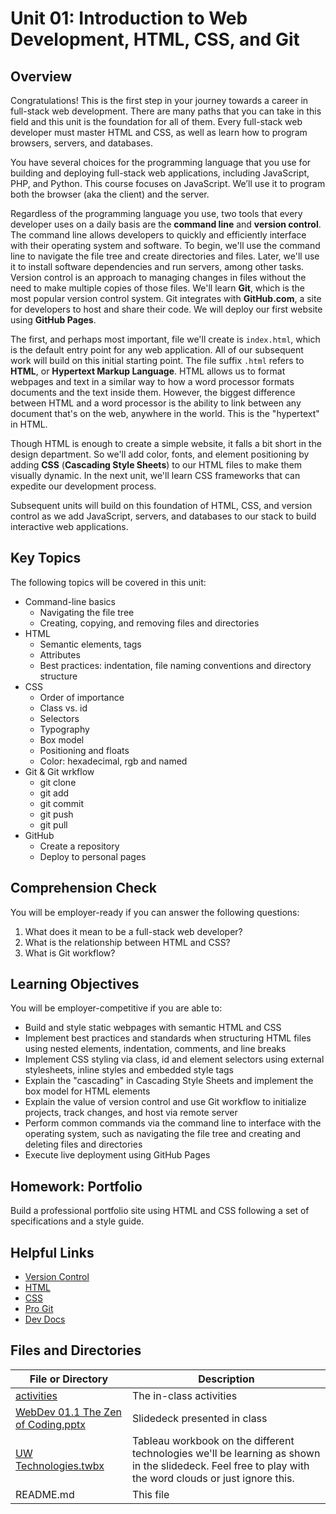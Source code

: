 # Unit 01: Introduction to Web Development, HTML, CSS, and Git

## Overview
Congratulations! This is the first step in your journey towards a career in full-stack web development. There are many paths that you can take in this field and this unit is the foundation for all of them. Every full-stack web developer must master HTML and CSS, as well as learn how to program browsers, servers, and databases. 

You have several choices for the programming language that you use for building and deploying full-stack web applications, including JavaScript, PHP, and Python. This course focuses on JavaScript. We’ll use it to program both the browser (aka the client) and the server.

Regardless of the programming language you use, two tools that every developer uses on a daily basis are the **command line** and **version control**. The command line allows developers to quickly and efficiently interface with their operating system and software. To begin, we'll use the command line to navigate the file tree and create directories and files. Later, we'll use it to install software dependencies and run servers, among other tasks. Version control is an approach to managing changes in files without the need to make multiple copies of those files. We'll learn **Git**, which is the most popular version control system. Git integrates with **GitHub.com**, a site for developers to host and share their code. We will deploy our first website using **GitHub Pages**.

The first, and perhaps most important, file we'll create is `index.html`, which is the default entry point for any web application. All of our subsequent work will build on this initial starting point. The file suffix `.html` refers to **HTML**, or **Hypertext Markup Language**. HTML allows us to format webpages and text in a similar way to how a word processor formats documents and the text inside them. However, the biggest difference between HTML and a word processor is the ability to link between any document that's on the web, anywhere in the world. This is the "hypertext" in HTML.

Though HTML is enough to create a simple website, it falls a bit short in the design department. So we'll  add color, fonts, and element positioning by adding **CSS** (**Cascading Style Sheets**) to our HTML files to make them visually dynamic. In the next unit, we'll learn CSS frameworks that can expedite our development process.

Subsequent units will build on this foundation of HTML, CSS, and version control as we add JavaScript, servers, and databases to our stack to build interactive web applications.

## Key Topics
The following topics will be covered in this unit:
* Command-line basics
  * Navigating the file tree
  * Creating, copying, and removing files and directories
* HTML
  * Semantic elements, tags
  * Attributes
  * Best practices: indentation, file naming conventions and directory structure
* CSS
  * Order of importance
  * Class vs. id
  * Selectors
  * Typography
  * Box model
  * Positioning and floats
  * Color: hexadecimal, rgb and named
* Git & Git wrkflow
  * git clone
  * git add
  * git commit
  * git push
  * git pull
* GitHub
  * Create a repository
  * Deploy to personal pages

## Comprehension Check
You will be employer-ready if you can answer the following questions:
1. What does it mean to be a full-stack web developer?
2. What is the relationship between HTML and CSS?
3. What is Git workflow?

## Learning Objectives
You will be employer-competitive if you are able to:
* Build and style static webpages with semantic HTML and CSS
* Implement best practices and standards when structuring HTML files using nested elements, indentation, comments, and line breaks
* Implement CSS styling via class, id and element selectors using external stylesheets, inline styles and embedded style tags
* Explain the "cascading" in Cascading Style Sheets and implement the box model for HTML elements
* Explain the value of version control and use Git workflow to initialize projects, track changes, and host via remote server
* Perform common commands via the command line to interface with the operating system, such as navigating the file tree and creating and deleting files and directories
* Execute live deployment using GitHub Pages

## Homework: Portfolio

Build a professional portfolio site using HTML and CSS following a set of specifications and a style guide.

## Helpful Links
* [Version Control](https://en.wikipedia.org/wiki/Version_control)
* [HTML](https://developer.mozilla.org/en-US/docs/Web/HTML)
* [CSS](https://developer.mozilla.org/en-US/docs/Web/CSS)
* [Pro Git](https://git-scm.com/book/en/v2)
* [Dev Docs](https://devdocs.io/)

## Files and Directories

|File or Directory|Description|
|---|---|
|[activities](activities)|The in-class activities|
| [WebDev 01.1 The Zen of Coding.pptx](WebDev%2001.1%20The%20Zen%20of%20Coding.pptx) | Slidedeck presented in class|
|[UW Technologies.twbx](UW%20Technologies.twbx)|Tableau workbook on the different technologies we'll be learning as shown in the slidedeck. Feel free to play with the word clouds or just ignore this.|
|README.md|This file|

